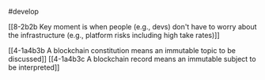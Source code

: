 #develop 

[[8-2b2b Key moment is when people (e.g., devs) don't have to worry about the infrastructure (e.g., platform risks including high take rates)]]

[[4-1a4b3b A blockchain constitution means an immutable topic to be discussed]]
	[[4-1a4b3c A blockchain record means an immutable subject to be interpreted]]